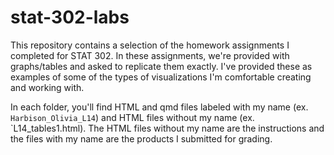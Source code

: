 # stat-302-labs

This repository contains a selection of the homework assignments I completed for STAT 302. In these assignments, we're provided with graphs/tables and asked to replicate them exactly. I've provided these as examples of some of the types of visualizations I'm comfortable creating and working with. 

In each folder, you'll find HTML and qmd files labeled with my name (ex. `Harbison_Olivia_L14`) and HTML files without my name (ex. `L14_tables1.html). The HTML files without my name are the instructions and the files with my name are the products I submitted for grading.
